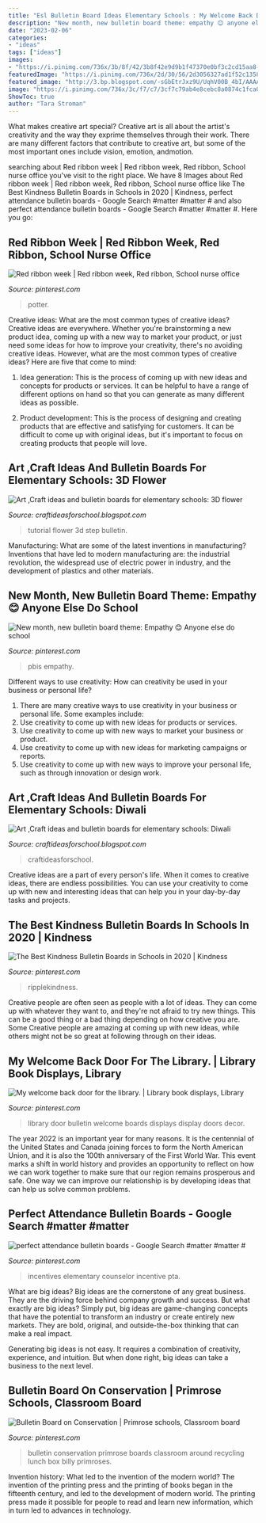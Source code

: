 ```yaml
---
title: "Esl Bulletin Board Ideas Elementary Schools : My Welcome Back Door For The Library."
description: "New month, new bulletin board theme: empathy 😊 anyone else do school"
date: "2023-02-06"
categories:
- "ideas"
tags: ["ideas"]
images:
- "https://i.pinimg.com/736x/3b/8f/42/3b8f42e9d9b1f47370e0bf3c2cd15aa8--conservation-bulletin-boards.jpg"
featuredImage: "https://i.pinimg.com/736x/2d/30/56/2d3056327ad1f52c135854596cad11f4.jpg"
featured_image: "http://3.bp.blogspot.com/-sGbEtrJxz9U/UqhV00B_4bI/AAAAAAAAAO4/CwuxRP-KZAA/s1600/1465355_10151795574870689_1079938484_n.jpg"
image: "https://i.pinimg.com/736x/3c/f7/c7/3cf7c79ab4e8cebc8a0874c1fca0d580.jpg"
ShowToc: true
author: "Tara Stroman"
---
```



What makes creative art special?
Creative art is all about the artist's creativity and the way they exprime themselves through their work. There are many different factors that contribute to creative art, but some of the most important ones include vision, emotion, andmotion.

	

		
searching about Red ribbon week | Red ribbon week, Red ribbon, School nurse office you've visit to the right place. We have 8 Images about Red ribbon week | Red ribbon week, Red ribbon, School nurse office like The Best Kindness Bulletin Boards in Schools in 2020 | Kindness, perfect attendance bulletin boards - Google Search #matter #matter # and also perfect attendance bulletin boards - Google Search #matter #matter #. Here you go:
		
    
## Red Ribbon Week | Red Ribbon Week, Red Ribbon, School Nurse Office

<img loading=lazy src="https://i.pinimg.com/736x/39/70/ab/3970ab36e4a3db33b715a0d7086eb6aa--doors.jpg" onerror="this.onerror=null;this.src='https://tse3.mm.bing.net/th?id=OIP.UdaSdNeF5IE3fOabpMkqzgHaJ4&amp;pid=15.1';" alt="Red ribbon week | Red ribbon week, Red ribbon, School nurse office">

_Source: pinterest.com_

>potter. 

	

Creative ideas: What are the most common types of creative ideas?
Creative ideas are everywhere. Whether you're brainstorming a new product idea, coming up with a new way to market your product, or just need some ideas for how to improve your creativity, there's no avoiding creative ideas. However, what are the most common types of creative ideas? Here are five that come to mind: 
1. Idea generation: This is the process of coming up with new ideas and concepts for products or services. It can be helpful to have a range of different options on hand so that you can generate as many different ideas as possible.

2. Product development: This is the process of designing and creating products that are effective and satisfying for customers. It can be difficult to come up with original ideas, but it's important to focus on creating products that people will love.


    
## Art ,Craft Ideas And Bulletin Boards For Elementary Schools: 3D Flower

<img loading=lazy src="http://3.bp.blogspot.com/-sGbEtrJxz9U/UqhV00B_4bI/AAAAAAAAAO4/CwuxRP-KZAA/s1600/1465355_10151795574870689_1079938484_n.jpg" onerror="this.onerror=null;this.src='https://tse2.mm.bing.net/th?id=OIP.j0Byx1WedaA-BGmhHHqQ0wHaJ7&amp;pid=15.1';" alt="Art ,Craft ideas and bulletin boards for elementary schools: 3D flower">

_Source: craftideasforschool.blogspot.com_

>tutorial flower 3d step bulletin. 

	

Manufacturing: What are some of the latest inventions in manufacturing?
Inventions that have led to modern manufacturing are: the industrial revolution, the widespread use of electric power in industry, and the development of plastics and other materials.

    
## New Month, New Bulletin Board Theme: Empathy 😊 Anyone Else Do School

<img loading=lazy src="https://i.pinimg.com/736x/3c/f7/c7/3cf7c79ab4e8cebc8a0874c1fca0d580.jpg" onerror="this.onerror=null;this.src='https://tse4.mm.bing.net/th?id=OIP.0WdyWTp-Mhb4BmMkoDX5RQHaHa&amp;pid=15.1';" alt="New month, new bulletin board theme: Empathy 😊 Anyone else do school">

_Source: pinterest.com_

>pbis empathy. 

	

Different ways to use creativity: How can creativity be used in your business or personal life?
1. There are many creative ways to use creativity in your business or personal life. Some examples include: 
2. Use creativity to come up with new ideas for products or services. 
3. Use creativity to come up with new ways to market your business or product. 
4. Use creativity to come up with new ideas for marketing campaigns or reports. 
5. Use creativity to come up with new ways to improve your personal life, such as through innovation or design work.

    
## Art ,Craft Ideas And Bulletin Boards For Elementary Schools: Diwali

<img loading=lazy src="https://1.bp.blogspot.com/-swT1EjVcC5g/WeSuJCavVjI/AAAAAAAAC2M/X1kYGHuPQb0RFSRfIEZ--IXhgR2ZXySywCLcBGAs/s1600/20171016_101640.jpg" onerror="this.onerror=null;this.src='https://tse2.mm.bing.net/th?id=OIP.vaQgP4NiH3VNwKrpYhy1aQHaNK&amp;pid=15.1';" alt="Art ,Craft ideas and bulletin boards for elementary schools: Diwali">

_Source: craftideasforschool.blogspot.com_

>craftideasforschool. 

	

Creative ideas are a part of every person's life. When it comes to creative ideas, there are endless possibilities. You can use your creativity to come up with new and interesting ideas that can help you in your day-by-day tasks and projects. 

    
## The Best Kindness Bulletin Boards In Schools In 2020 | Kindness

<img loading=lazy src="https://i.pinimg.com/736x/2d/30/56/2d3056327ad1f52c135854596cad11f4.jpg" onerror="this.onerror=null;this.src='https://tse4.mm.bing.net/th?id=OIP.8gtPh-sfA_Ijl_EBcG1yMwHaEv&amp;pid=15.1';" alt="The Best Kindness Bulletin Boards in Schools in 2020 | Kindness">

_Source: pinterest.com_

>ripplekindness. 

	

Creative people are often seen as people with a lot of ideas. They can come up with whatever they want to, and they're not afraid to try new things. This can be a good thing or a bad thing depending on how creative you are. Some Creative people are amazing at coming up with new ideas, while others might not be so great at following through on their ideas.

    
## My Welcome Back Door For The Library. | Library Book Displays, Library

<img loading=lazy src="https://i.pinimg.com/736x/c2/c2/02/c2c202acf75439f58a7d223e9f63fb58--library-ideas-the-library.jpg" onerror="this.onerror=null;this.src='https://tse3.mm.bing.net/th?id=OIP.5kDwzUPhIpXhLhqJg1PmfAHaJ3&amp;pid=15.1';" alt="My welcome back door for the library. | Library book displays, Library">

_Source: pinterest.com_

>library door bulletin welcome boards displays display doors decor. 

	

The year 2022 is an important year for many reasons. It is the centennial of the United States and Canada joining forces to form the North American Union, and it is also the 100th anniversary of the First World War. This event marks a shift in world history and provides an opportunity to reflect on how we can work together to make sure that our region remains prosperous and safe. One way we can improve our relationship is by developing ideas that can help us solve common problems.

    
## Perfect Attendance Bulletin Boards - Google Search #matter #matter #

<img loading=lazy src="https://i.pinimg.com/originals/ae/c0/14/aec014a57704ba3a1ec03d46a9892aa5.jpg" onerror="this.onerror=null;this.src='https://tse3.mm.bing.net/th?id=OIP.dM__ADYC_t3AnloRYLH_-AHaJ2&amp;pid=15.1';" alt="perfect attendance bulletin boards - Google Search #matter #matter #">

_Source: pinterest.com_

>incentives elementary counselor incentive pta. 

	

What are big ideas?
Big ideas are the cornerstone of any great business. They are the driving force behind company growth and success. But what exactly are big ideas?
Simply put, big ideas are game-changing concepts that have the potential to transform an industry or create entirely new markets. They are bold, original, and outside-the-box thinking that can make a real impact.

Generating big ideas is not easy. It requires a combination of creativity, experience, and intuition. But when done right, big ideas can take a business to the next level.

    
## Bulletin Board On Conservation | Primrose Schools, Classroom Board

<img loading=lazy src="https://i.pinimg.com/736x/3b/8f/42/3b8f42e9d9b1f47370e0bf3c2cd15aa8--conservation-bulletin-boards.jpg" onerror="this.onerror=null;this.src='https://tse3.mm.bing.net/th?id=OIP.4tCznMjqt3bcqgqLqtCWvQC7FN&amp;pid=15.1';" alt="Bulletin Board on Conservation | Primrose schools, Classroom board">

_Source: pinterest.com_

>bulletin conservation primrose boards classroom around recycling lunch box billy primroses. 

	

Invention history: What led to the invention of the modern world?
The invention of the printing press and the printing of books began in the fifteenth century, and led to the development of modern world. The printing press made it possible for people to read and learn new information, which in turn led to advances in technology.

